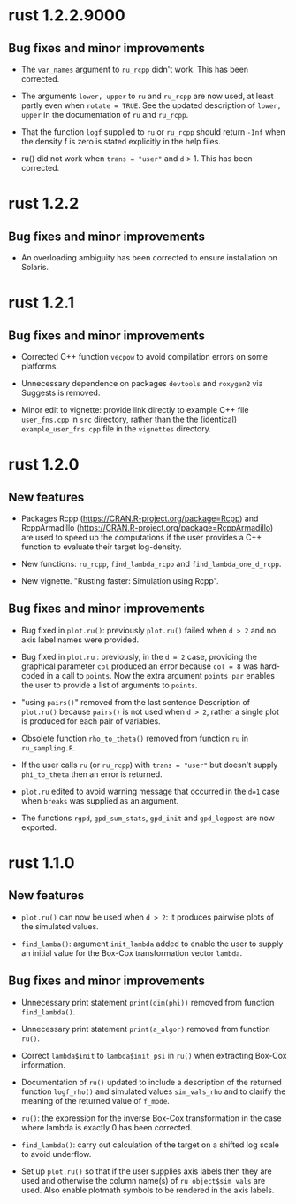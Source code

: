 # rust 1.2.2.9000

## Bug fixes and minor improvements

* The `var_names` argument to `ru_rcpp` didn't work.  This has been corrected.

* The arguments `lower, upper` to `ru` and `ru_rcpp` are now used, at least partly even when `rotate = TRUE`.  See the updated description of `lower, upper` in the documentation of `ru` and `ru_rcpp`.

* That the function `logf` supplied to `ru` or `ru_rcpp` should return `-Inf` when the density f is zero is stated explicitly in the help files.

* ru() did not work when `trans = "user"` and `d` > 1. This has been corrected.

# rust 1.2.2

## Bug fixes and minor improvements

* An overloading ambiguity has been corrected to ensure installation on Solaris.

# rust 1.2.1

## Bug fixes and minor improvements

* Corrected C++ function `vecpow` to avoid compilation errors on some platforms.

* Unnecessary dependence on packages `devtools` and `roxygen2` via Suggests is removed.

* Minor edit to vignette: provide link directly to example C++ file `user_fns.cpp` in `src` directory, rather than the the (identical) `example_user_fns.cpp` file in the `vignettes` directory.

# rust 1.2.0

## New features

* Packages Rcpp (https://CRAN.R-project.org/package=Rcpp) and RcppArmadillo (https://CRAN.R-project.org/package=RcppArmadillo) are used to speed up the computations if the user provides a C++ function to evaluate their target log-density. 

* New functions: `ru_rcpp`, `find_lambda_rcpp` and `find_lambda_one_d_rcpp`.  

* New vignette. "Rusting faster: Simulation using Rcpp".

## Bug fixes and minor improvements

* Bug fixed in `plot.ru()`: previously `plot.ru()` failed when `d > 2`  and no axis label names were provided.

* Bug fixed in `plot.ru` : previously, in the `d = 2` case, providing the graphical parameter `col` produced an error because `col = 8` was hard-coded in a call to `points`. Now the extra argument `points_par` enables the user to provide a list of arguments to `points`.

* "using `pairs()`" removed from the last sentence Description of `plot.ru()` because `pairs()` is not used when `d > 2`, rather a single plot is produced for each pair of variables.

* Obsolete function `rho_to_theta()` removed from function `ru` in `ru_sampling.R`.

* If the user calls `ru` (or `ru_rcpp`) with `trans = "user"` but doesn't supply `phi_to_theta` then an error is returned.

* `plot.ru` edited to avoid warning message that occurred in the `d=1` case when `breaks` was supplied as an argument.

* The functions `rgpd`, `gpd_sum_stats`, `gpd_init` and `gpd_logpost` are now exported.

# rust 1.1.0

## New features

* `plot.ru()` can now be used when `d > 2`: it produces pairwise plots of the simulated values.

* `find_lamba()`: argument `init_lambda` added to enable the user to supply an initial value for the Box-Cox transformation vector `lambda`.

## Bug fixes and minor improvements

* Unnecessary print statement `print(dim(phi))` removed from function `find_lambda()`.

* Unnecessary print statement `print(a_algor)` removed from function `ru()`.

* Correct `lambda$init` to `lambda$init_psi` in `ru()` when extracting Box-Cox information.
   
* Documentation of `ru()` updated to include a description of the returned function `logf_rho()` and simulated values `sim_vals_rho` and to clarify the meaning of the returned value of `f_mode`.

* `ru()`: the expression for the inverse Box-Cox transformation in the case where lambda is exactly 0 has been corrected. 

* `find_lambda()`: carry out calculation of the target on a shifted log scale to avoid underflow.

* Set up `plot.ru()` so that if the user supplies axis labels then they are used and otherwise the column name(s) of `ru_object$sim_vals` are used. Also enable plotmath symbols to be rendered in the axis labels.

